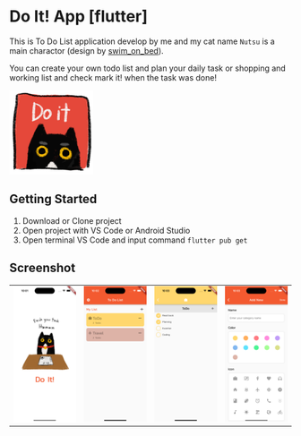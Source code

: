 # Do It! App [flutter]

This is To Do List application develop by me and my cat name ```Nutsu``` is a main charactor (design by [swim_on_bed](https://instagram.com/swim_on_bed?igshid=YmMyMTA2M2Y=)).

You can create your own todo list and plan your daily task or shopping and working list and check mark it! when the task was done!

<img
  src="/assets/images/logo/logo_icon_x.png"
  alt="Alt text"
  title="Nutsu_TheCat"
  style="display: inline-block; margin: 0 auto; width: 150px">

## Getting Started

1. Download or Clone project 
2. Open project with VS Code or Android Studio
3. Open terminal VS Code and input command ```flutter pub get```

## Screenshot

<table>
    <tr>
    <td>
    <img
  src="/assets/images/screens/screen1.png"
  alt="Alt text"
  title="Nutsu_TheCat"
  style="display: inline-block; margin: 0 auto; width: 250px">
  </td>
    <td>
    <img
  src="/assets/images/screens/screen2.png"
  alt="Alt text"
  title="Nutsu_TheCat"
  style="display: inline-block; margin: 0 auto; width: 250px">
    </td>
    <td>
    <img
  src="/assets/images/screens/screen3.png"
  alt="Alt text"
  title="Nutsu_TheCat"
  style="display: inline-block; margin: 0 auto; width: 250px">
    </td>
    <td>
    <img
  src="/assets/images/screens/screen4.png"
  alt="Alt text"
  title="Nutsu_TheCat"
  style="display: inline-block; margin: 0 auto; width: 250px">
    </td>
    </tr>
</table>